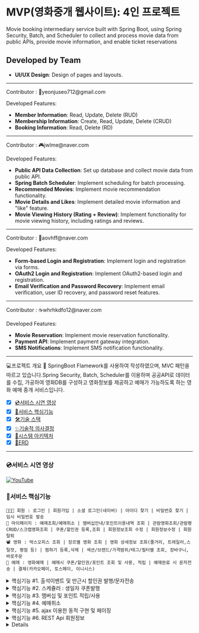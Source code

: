 # MVP(영화중개 웹사이트): 4인 프로젝트

Movie booking intermediary service built with Spring Boot, using Spring Security, Batch, and Scheduler to collect and process movie data from public APIs, provide movie information, and enable ticket reservations


## Developed by Team
- **UI/UX Design**: Design of pages and layouts.
<hr/>  
Contributor : 🐳yeonjuseo712@gmail.com

Developed Features:
- **Member Information**: Read, Update, Delete (RUD)
- **Membership Information**: Create, Read, Update, Delete (CRUD)
- **Booking Information**: Read, Delete (RD)
<hr/>
Contributor : 🎮jwlme@naver.com

Developed Features:
- **Public API Data Collection**: Set up database and collect movie data from public API.  
- **Spring Batch Scheduler**: Implement scheduling for batch processing.  
- **Recommended Movies**: Implement movie recommendation functionality.  
- **Movie Details and Likes**: Implement detailed movie information and "like" feature.  
- **Movie Viewing History (Rating + Review)**: Implement functionality for movie viewing history, including ratings and reviews.

<hr/>
Contributor : 🥑aovhff@naver.com

Developed Features:
- **Form-based Login and Registration**: Implement login and registration via forms.  
- **OAuth2 Login and Registration**: Implement OAuth2-based login and registration.  
- **Email Verification and Password Recovery**: Implement email verification, user ID recovery, and password reset features.  

<hr/>
Contributor : ☕whrhkdfo12@naver.com

Developed Features:
- **Movie Reservation**: Implement movie reservation functionality.  
- **Payment API**: Implement payment gateway integration.  
- **SMS Notifications**: Implement SMS notification functionality.  

<hr/>
💻프로젝트 개요
💬 SpringBoot Flamework를 사용하여 작성하였으며, MVC 패턴을 따르고 있습니다.Spring Security, Batch, Scheduler를 이용하며 공공API로 데이터를 수집, 가공하여 영화DB를 구성하고 영화정보를 제공하고 예매가 가능하도록 하는 영화 예매 중개 서비스입니다.

- [x] [💿서비스 시연 영상](#서비스-시연-영상)
- [x] [🎯서비스 핵심기능](#서비스-핵심기능)
- [x] [🛠기술 스택](#기술-스택)
- [x] [✨기술적 의사결정](#기술적-의사결정)
- [x] [🚧시스템 아키텍처](#시스템-아키텍처)
- [x] [📖ERD](#erd)

<hr/>

### 💿서비스 시연 영상
[![YouTube](https://github.com/wander0000/Final_project/raw/develop/assets/mvp_main.jpg)](https://youtu.be/P8uMiN_WF68)

### 🎯서비스 핵심기능
```
👨‍👨‍👧 회원 : 로그인 | 회원가입 | 소셜 로그인(네이버) | 아이디 찾기 | 비밀번호 찾기 | 임시 비밀번호 발송
🏡 마이페이지 : 예매조회/예매취소 | 맴버십안내/포인트이용내역 조회 | 관람영화조회/관람평CRUD/스크랩영화조회 | 쿠폰/할인권 등록,조회 | 회원정보조회 수정 | 회원정보수정 | 회원탈퇴
📽️ 영화 : 박스오피스 조회 | 장르별 영화 조회 | 영화 상세정보 조회(줄거리, 트레일러,스틸컷, 평점 등) | 찜하기 등록,삭제 | 섹션/브랜드/가격범위/태그/필터별 조회, 장바구니, 바로주문
🎫 예매 : 영화예매 | 예매시 쿠폰/할인권/포인트 조회 및 사용, 적립 | 예매완료 시 문자전송 | 결제(카카오페이, 토스페이, 이니시스)
```

<details>
<summary>핵심기능 #1. 출석이벤트 및 만근시 할인권 발행/문자전송</summary>

![fuction001](https://github.com/wander0000/Final_project/raw/develop/assets/scheduler_att.png)
- [x] 스프링에서 제공되는 `Scheduler` 이용, @Scheduled와 @EnableScheduling 어노테이션에 cron 표기법을 이용해서 원하는 시간대에 원하는 기능이 실현될 수 있도록 구현하였습니다.
- [x] `AuthenticationSuccessHandler`를 오버라이딩한 `CustomLoginSuccessHandler`에서 로그인한 유저의 오늘의 출석상태를 확인하여 첫 출석이면 포인트를 지급하고 쿠키를 생성하며, 프론트에서는 쿠키값을 확인하여 출석이벤트에 참여하였음을 알리는 Popup이 뜨도록 하고, '오늘은 더이상 보지 않기'를 check하면 쿠키값을 false로 설정하여 Popup이 뜨지 않도록 하였습니다.
- [x] 매달 1일, 전월의 만근자를 조회하여 할인권을 발행하고, 할인권번호를 문자 API를 이용하여 문자로 발송하도록 했습니다.
</details>
<details>
<summary>핵심기능 #2. 스케쥴러 : 생일자 쿠폰발행</summary>

![fuction002](https://github.com/wander0000/Final_project/raw/develop/assets/scheduler_birth.png)
- [x] 스프링에서 제공되는 `Scheduler` 이용, @Scheduled와 @EnableScheduling 어노테이션에 cron 표기법을 이용해서 원하는 시간대에 원하는 기능이 실현될 수 있도록 구현하였습니다.
- [x] 생일쿠폰은 발행할 때 사용가능 상태로 insert해서 예매시 바로 사용할 수 있도록 하였습니다.
```xml
    <!-- 쿠폰등록  -->
    <insert id="insertCoupon" parameterType="com.boot.DTO.CouponDTO">
		INSERT INTO coupontb (couponno, endDate, reason, refno, uuid, acrec)
		SELECT CONCAT(
	           #{type}, 
	           DATE_FORMAT(NOW(), '%y%m%d'), 
	           '-',
	           LPAD(
	               IFNULL(
	                   (SELECT COUNT(*) + 1 
	                    FROM coupontb
	                    WHERE DATE(adate) = CURDATE()), 1
	               ), 4, '0') 
		       ),
		       DATE_SUB(CURDATE(), INTERVAL #{period} DAY), 
		       #{reason},       
		       #{refno},          
		       #{uuid},
		       #{acrec}
    </insert>
```
</details>
<details>
<summary>핵심기능 #3. 맴버십 및 포인트 적립/사용</summary>

![fuction003](https://github.com/wander0000/Final_project/raw/develop/assets/pthist.gif)
- [x] 일반 로그인/소셜 로그인 구분 없이 모든 신규 회원은 `가입과 동시에` 등급:Welcome으로, 1,000원의 적립금을 적립 받습니다.
- [x] `등급별`으로 예매시 적립금 혜택이 주어집니다. 쿠폰/할인권/포인트를 사용한 금액을 제외한 실결제금액에 대해 3~10%의 포인트가 적립됩니다.
- [x] 회원은 `마이페이지`에서 자신의 적립금 적립/사용 상세 내역을 확인할 수 있습니다.

</details>
<details>
<summary>핵심기능 #4. 예매취소</summary>

![fuction004](https://github.com/wander0000/Final_project/raw/develop/assets/cancelprocedure.png)
- [x] 예매 취소시 11가지 쿼리가 실행되어야 해서 `MySQL`의 프로시져 기능을 활용하였습니다.
- [x] 예매정보테이블의 내용을 '예매'에서 '취소'로 변경하고, 결제 API를 이용하여 실결제금액이 반환되도록 하고, 결제 시 사용한 포인트와 점유한 좌석을 원복하고, 적립된 포인트 또한 반환되도록 하였습니다.
- [x] 하나의 트랜젝션 안에서 작업이 수행되고 하나라도 오류가 나면 전체가 롤백되도록 작성했습니다.
</details>
<details>
<summary>핵심기능 #5. ajax 이용한 동적 구현 및 페이징</summary>

![fuction005](https://github.com/wander0000/Final_project/raw/develop/assets/pagingparam.png)
- [x] 목록은 ajax를 이용하여 동적으로 구현하고, 세그먼트 기법 중 페이징을 제대로 작동하게 하기위하여 페이지 버튼에도 필터링과 페이징을 위한 인자를 배열값으로 저장하여 화면단이 구성되도록 function을 호출할 때 인자를 다시 Json으로 보낼 수 있는 형태로 변환하여 서버에 데이터를 요청하도록 하였습니다.
- [x] `페이징`은 SQL쿼리에서 LIMIT와 OFFSET을 이용하여 구현하였습니다.
```xml
    <!-- 포인트 이력 테이블 조회(기간별)-->
    <select id="getUserPtHis" resultType="com.boot.DTO.PthistDTO">
        SELECT * FROM pthisttb where uuid=#{uuid}
        <include refid="days"></include>
        <include refid="pagenation"></include>
    </select>
    
     <!-- 포인트 이력 목록의 갯수(기간별)-->
    <select id="getTotalCountFiltered">
        SELECT COUNT(*) 
        FROM pthisttb where uuid=#{uuid}
        <include refid="days"></include>
    </select>

    <!--  정렬 로직: 기간별 15일,1개월,2개월, 3개월 -->
	  <sql id="days">
      <if test="(days == '15')">
        AND trndt BETWEEN DATE_SUB(CURDATE(), INTERVAL 15 DAY) AND now()
        ORDER BY trndt DESC
      </if>
      <if test="(days == '30') or days == null or days == ''">
         AND trndt BETWEEN DATE_SUB(CURDATE(), INTERVAL 30 DAY) AND now()
         ORDER BY trndt DESC
      </if>
      <if test='(days == "60")'>
         AND trndt BETWEEN DATE_SUB(CURDATE(), INTERVAL 60 DAY) AND now()
         ORDER BY trndt DESC
      </if>
      <if test='(days == "90")'>
         AND trndt BETWEEN DATE_SUB(CURDATE(), INTERVAL 90 DAY) AND now()
         ORDER BY trndt DESC
      </if>
     </sql>
   
     <sql id="pagenation">
   	  	LIMIT #{pageSize} OFFSET #{offset}
     </sql>
```
</details>
<details>
<summary>핵심기능 #6. REST Api 회원정보</summary>

![fuction006](https://github.com/wander0000/Final_project/raw/develop/assets/restapi.png)

- [x] 시큐리티가 적용된 프로젝트여서 사용자타입이 2가지로 인가된 사용자의 정보를 꺼내쓰는 객체가 UserDetails와 OAuth2User로 나누어 져서 UserDetails, UserDetailsService도 커스텀해서 사용했습니다.
- [x] 사용자의 정보 조회, 수정, 삭제는 REST 방식으로 구현하였습니다.
- [x] OAuth2유저의 경우 일부 정보만 수정할 수 있도록, 화면단에서도 유저타입별로 수정버튼이 노출될 수 있도록 분기처리하였습니다.
</details>
<details>


### 사용자 시나리오(시연영상)

|<small>회원가입(일반)</small>|<small>회원가입(네이버)<small>|<small>비밀번호찾기/변경</small>|
|:-:|:-:|:-:|
|![003](https://github.com/wander0000/Final_project/raw/develop/assets/generate1.gif)|![004](https://github.com/wander0000/Final_project/raw/develop/assets/generate2.gif)|![005](https://github.com/wander0000/Final_project/raw/develop/assets/findpw.gif)|
|<small><b>아이디찾기</b></small>|<small><b>영화조회</b></small>|<small><b>영화스크랩</b></small>|
|![006](https://github.com/wander0000/Final_project/raw/develop/assets/findid.gif)|![007](https://github.com/wander0000/Final_project/raw/develop/assets/getmovie.gif)|![008](https://github.com/wander0000/Final_project/raw/develop/assets/likemovie.gif)|
|<small><b>영화예매(카카오페이)</b></small>|<small><b>영화예매(토스페이)</b></small>|<small><b>영화예매(이니시스)</b></small>|
|![009](https://github.com/wander0000/Final_project/raw/develop/assets/bookmovie_kakao.gif)|![010](https://github.com/wander0000/Final_project/raw/develop/assets/bookmovie_toss.gif)|![011](https://github.com/wander0000/Final_project/raw/develop/assets/bookmovie_ini.gif)|
|<small><b>예매내역조회</b></small>|<small><b>예매취소</b></small>|<small><b>포인트이력조회</b></small>|
|![012](https://github.com/wander0000/Final_project/raw/develop/assets/booklist.gif)|![013](https://github.com/wander0000/Final_project/raw/develop/assets/cancelmovie.gif)|![014](https://github.com/wander0000/Final_project/raw/develop/assets/pthist.gif)|
|<small><b>무비스토리</b></small>|<small><b>출석이벤트 문자API/쿠폰등록</b></small>|<small><b>탈퇴</b></small>|
|![012](https://github.com/wander0000/Final_project/raw/develop/assets/cancelmovie.gif)|![013](https://github.com/wander0000/Final_project/raw/develop/assets/attendence.gif)|![014](https://github.com/wander0000/Final_project/raw/develop/assets/unsubscribe.gif)|


### 🛠기술 스택
OS | Windows 10
--- | --- |
Language | ![Java](https://img.shields.io/badge/JAVA-000?style=for-the-badge&logo=java&logoColor=white) ![Spring](https://img.shields.io/badge/Spring-000?style=for-the-badge&logo=spring&logoColor=white) ![HTML5](https://img.shields.io/badge/html5-000?style=for-the-badge&logo=html5&logoColor=white) ![CSS3](https://img.shields.io/badge/css3-000?style=for-the-badge&logo=css3&logoColor=white) ![JavaScript](https://img.shields.io/badge/javascript-000?style=for-the-badge&logo=javascript&logoColor=white)
IDE | ![STS4](https://img.shields.io/badge/STS4-000?style=for-the-badge&logo=spring&logoColor=white) ![Visual Studio Code](https://img.shields.io/badge/Visual%20Studio%20Code-000?style=for-the-badge&logo=visualstudiocode&logoColor=white) ![MySQL Workbench](https://img.shields.io/badge/MySQL%20Workbench-000?style=for-the-badge&logo=oracle&logoColor=white)
Framework | ![Spring Boot](https://img.shields.io/badge/Spring%20Boot-6DB33F?style=for-the-badge&logo=springboot&logoColor=white) ![MyBatis](https://img.shields.io/badge/Mybatis-d40000?style=for-the-badge)
Build Tool | ![Gradle](https://img.shields.io/badge/Gradle-02303A?style=for-the-badge&logo=gradle&logoColor=white)
Database | ![MySQL](src="https://img.shields.io/badge/Mysql-4479A1?style=flat-square&logo=Mysql&logoColor=white")
Frontend | ![HTML5](https://img.shields.io/badge/html5-E34F26?style=for-the-badge&logo=html5&logoColor=white) ![CSS3](https://img.shields.io/badge/css3-1572B6?style=for-the-badge&logo=css3&logoColor=white) ![JavaScript](https://img.shields.io/badge/javascript-F7DF1E?style=for-the-badge&logo=javascript&logoColor=black) ![jQuery](https://img.shields.io/badge/jQuery-0769AD?style=for-the-badge&logo=jquery&logoColor=white)
Library | ![Spring Security](https://img.shields.io/badge/spring%20security-6DB33F?style=for-the-badge&logo=springsecurity&logoColor=white)
API | ![Iamport Payment](https://img.shields.io/badge/Iamport%20Payment-c1272d?style=for-the-badge) ![coolSMS](https://img.shields.io/badge/cool%20SMS-f7943a?style=for-the-badge)
Server |![Apache Tomcat 9.0](https://img.shields.io/badge/Apache%20Tomcat%20-F8DC75?style=for-the-badge&logo=apachetomcat&logoColor=black)
Version Control | ![GitHub](https://img.shields.io/badge/GitHub-181717?style=for-the-badge&logo=GitHub&logoColor=white)

### 🚧시스템 아키텍처
![architecture](https://github.com/wander0000/Final_project/raw/develop/assets/mvc.png)]
![개발환경](https://github.com/wander0000/Final_project/raw/develop/assets/idle.png)]

### 📖ERD
![erd](https://github.com/wander0000/Final_project/raw/develop/assets/erd.png)]
